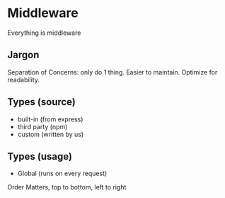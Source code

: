 # Middleware

Everything is middleware

## Jargon
Separation of Concerns: only do 1 thing. Easier to maintain. Optimize for readability.

## Types (source)
- built-in (from express)
- third party (npm)
- custom (written by us)

## Types (usage)
- Global (runs on every request)

Order Matters, top to bottom, left to right